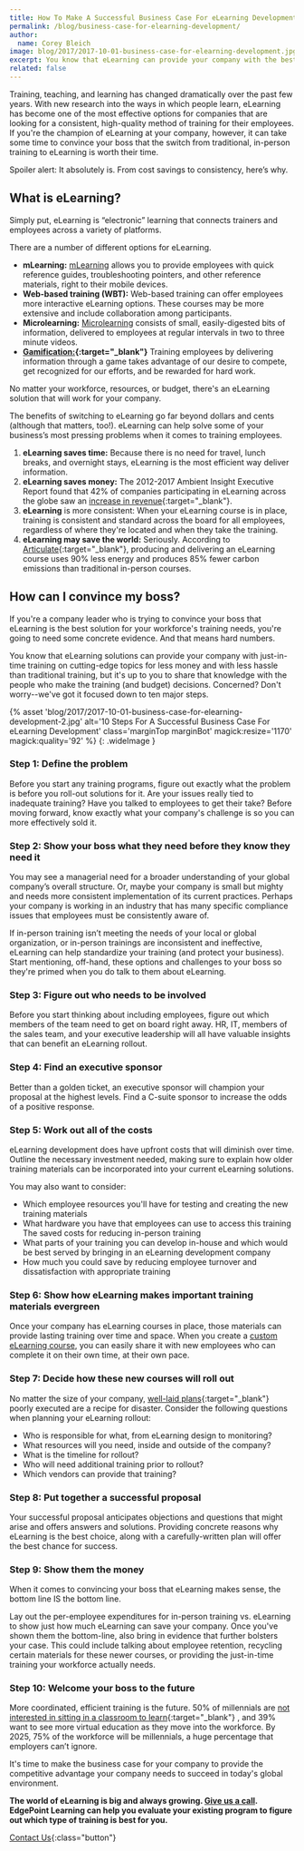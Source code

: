 ```yaml
---
title: How To Make A Successful Business Case For eLearning Development
permalink: /blog/business-case-for-elearning-development/
author:
  name: Corey Bleich
image: blog/2017/2017-10-01-business-case-for-elearning-development.jpg
excerpt: You know that eLearning can provide your company with the best training, but you have to convince your boss. Concerned? We've got it down to ten major steps.
related: false
---
```


Training, teaching, and learning has changed dramatically over the past few years. With new research into the ways in which people learn, eLearning has become one of the most effective options for companies that are looking for a consistent, high-quality method of training for their employees. If you're the champion of eLearning at your company, however, it can take some time to convince your boss that the switch from traditional, in-person training to eLearning is worth their time.

Spoiler alert: It absolutely is. From cost savings to consistency, here’s why.

## What is eLearning?

Simply put, eLearning is “electronic” learning that connects trainers and employees across a variety of platforms.

There are a number of different options for eLearning.

* <strong>mLearning:</strong> [mLearning](/blog/what-is-mlearning/) allows you to provide employees with quick reference guides, troubleshooting pointers, and other reference materials, right to their mobile devices.
* <strong>Web-based training (WBT):</strong> Web-based training can offer employees more interactive eLearning options. These courses may be more extensive and include collaboration among participants.
* <strong>Microlearning:</strong> [Microlearning](/blog/microlearning) consists of small, easily-digested bits of information, delivered to employees at regular intervals in two to three minute videos.
* <strong>[Gamification:](https://www.business.com/articles/5-statistics-that-prove-gamification-is-the-future-of-the-workplace/){:target="_blank"}</strong> Training employees by delivering information through a game takes advantage of our desire to compete, get recognized for our efforts, and be rewarded for hard work.

No matter your workforce, resources, or budget, there's an eLearning solution that will work for your company.

The benefits of switching to eLearning go far beyond dollars and cents (although that matters, too!). eLearning can help solve some of your business’s most pressing problems when it comes to training employees.

1. <strong>eLearning saves time:</strong> Because there is no need for travel, lunch breaks, and overnight stays, eLearning is the most efficient way deliver information.
2. <strong>eLearning saves money:</strong> The 2012-2017 Ambient Insight Executive Report found that 42% of companies participating in eLearning across the globe saw an [increase in revenue](http://www.ambientinsight.com/Resources/Documents/Ambient-Insight-2012-2017-Worldwide-Mobile-Learning-Market-Executive-Overview.pdf){:target="_blank"}.
3. <strong>eLearning</strong> is more consistent: When your eLearning course is in place, training is consistent and standard across the board for all employees, regardless of where they're located and when they take the training.
4. <strong>eLearning may save the world:</strong> Seriously. According to [Articulate](http://blogs.articulate.com/rapid-elearning/why-e-learning-is-so-effective/){:target="_blank"}, producing and delivering an eLearning course uses 90% less energy and produces 85% fewer carbon emissions than traditional in-person courses.

## How can I convince my boss?

If you're a company leader who is trying to convince your boss that eLearning is the best solution for your workforce's training needs, you're going to need some concrete evidence.  And that means hard numbers.

You know that eLearning solutions can provide your company with just-in-time training on cutting-edge topics for less money and with less hassle than traditional training, but it's up to you to share that knowledge with the people who make the training (and budget) decisions. Concerned? Don't worry--we've got it focused down to ten major steps.

{% asset 'blog/2017/2017-10-01-business-case-for-elearning-development-2.jpg'
   alt='10 Steps For A Successful Business Case For eLearning Development'
   class='marginTop marginBot'
   magick:resize='1170'
   magick:quality='92'  %}
{: .wideImage }

### Step 1: Define the problem

Before you start any training programs, figure out exactly what the problem is before you roll-out solutions for it. Are your issues really tied to inadequate training? Have you talked to employees to get their take? Before moving forward, know exactly what your company's challenge is so you can more effectively sold it.

### Step 2: Show your boss what they need before they know they need it

You may see a managerial need for a broader understanding of your global company’s overall structure. Or, maybe your company is small but mighty and needs more consistent implementation of its current practices. Perhaps your company is working in an industry that has many specific compliance issues that employees must be consistently aware of.

If in-person training isn’t meeting the needs of your local or global organization, or in-person trainings are inconsistent and ineffective, eLearning can help standardize your training (and protect your business). Start mentioning, off-hand, these options and challenges to your boss so they're primed when you do talk to them about eLearning.

### Step 3: Figure out who needs to be involved

Before you start thinking about including employees, figure out which members of the team need to get on board right away. HR, IT, members of the sales team, and your executive leadership will all have valuable insights that can benefit an eLearning rollout.

### Step 4: Find an executive sponsor

Better than a golden ticket, an executive sponsor will champion your proposal at the highest levels. Find a C-suite sponsor to increase the odds of a positive response.

### Step 5: Work out all of the costs

eLearning development does have upfront costs that will diminish over time. Outline the necessary investment needed, making sure to explain how older training materials can be incorporated into your current eLearning solutions.

You may also want to consider:

* Which employee resources you'll have for testing and creating the new training materials
* What hardware you have that employees can use to access this training The saved costs for reducing in-person training
* What parts of your training you can develop in-house and which would be best served by bringing in an eLearning development company
* How much you could save by reducing employee turnover and dissatisfaction with appropriate training

### Step 6: Show how eLearning makes important training materials evergreen

Once your company has eLearning courses in place, those materials can provide lasting training over time and space. When you create a [custom eLearning course](/blog/How-To-Create-Your-Custom-eLearning-Course-With-25-Free-Tools/), you can easily share it with new employees who can complete it on their own time, at their own pace.

### Step 7: Decide how these new courses will roll out

No matter the size of your company, [well-laid plans](/blog/whats-the-key-to-creating-a-successful-elearning-project/){:target="_blank"} poorly executed are a recipe for disaster. Consider the following questions when planning your eLearning rollout:

* Who is responsible for what, from eLearning design to monitoring?
* What resources will you need, inside and outside of the company?
* What is the timeline for rollout?
* Who will need additional training prior to rollout?
* Which vendors can provide that training?

### Step 8: Put together a successful proposal

Your successful proposal anticipates objections and questions that might arise and offers answers and solutions. Providing concrete reasons why eLearning is the best choice, along with a carefully-written plan will offer the best chance for success.

### Step 9: Show them the money

When it comes to convincing your boss that eLearning makes sense, the bottom line IS the bottom line.

Lay out the per-employee expenditures for in-person training vs. eLearning to show just how much eLearning can save your company. Once you've shown them the bottom-line, also bring in evidence that further bolsters your case. This could include talking about employee retention, recycling certain materials for these newer courses, or providing the just-in-time training your workforce actually needs.

### Step 10: Welcome your boss to the future

More coordinated, efficient training is the future. 50% of millennials are [not interested in sitting in a classroom to learn](https://elearningindustry.com/engage-millennials-in-the-workplace-3-examples-microlearning-gamification-social-learning){:target="_blank"} , and 39% want to see more virtual education as they move into the workforce. By 2025, 75% of the workforce will be millennials, a huge percentage that employers can’t ignore.

It's time to make the business case for your company to provide the competitive advantage your company needs to succeed in today's global environment.

<strong>The world of eLearning is big and always growing. [Give us a call](/contact/). EdgePoint Learning can help you evaluate your existing program to figure out which type of training is best for you.</strong>

[Contact Us](/contact/ ){:class="button"}
